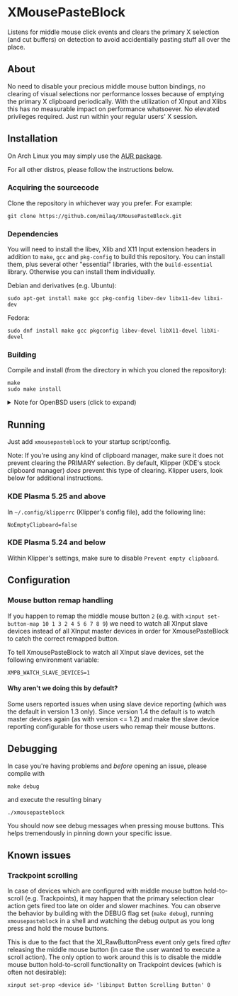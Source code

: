 # XMousePasteBlock

Listens for middle mouse click events and clears the primary X selection (and cut buffers) on detection to avoid accidentially pasting stuff all over the place.

## About

No need to disable your precious middle mouse button bindings, no clearing of visual selections nor performance losses because of emptying the primary X clipboard periodically.
With the utilization of XInput and Xlibs this has _no_ measurable impact on performance whatsoever.
No elevated privileges required. Just run within your regular users' X session.

## Installation

On Arch Linux you may simply use the [AUR package](https://aur.archlinux.org/packages/xmousepasteblock-git).

For all other distros, please follow the instructions below.

### Acquiring the sourcecode

Clone the repository in whichever way you prefer. For example:
```
git clone https://github.com/milaq/XMousePasteBlock.git
```

### Dependencies

You will need to install the libev, Xlib and X11 Input extension headers in addition to `make`, `gcc` and `pkg-config` to build this repository. You can install them, plus several other "essential" libraries, with the `build-essential` library. Otherwise you can install them individually.

Debian and derivatives (e.g. Ubuntu):
```
sudo apt-get install make gcc pkg-config libev-dev libx11-dev libxi-dev
```
Fedora:
```
sudo dnf install make gcc pkgconfig libev-devel libX11-devel libXi-devel
```

### Building

Compile and install (from the directory in which you cloned the repository):
```
make
sudo make install
```

<details>
<summary>Note for OpenBSD users (click to expand)</summary>
Before running <code>make</code>, please uncomment the respective comments
inside the <code>Makefile</code><br>
<br>
</details>

## Running

Just add `xmousepasteblock` to your startup script/config.

Note: If you're using any kind of clipboard manager, make sure it does not prevent clearing the PRIMARY selection. By default, Klipper (KDE's stock clipboard manager) *does* prevent this type of clearing. Klipper users, look below for additional instructions.

### KDE Plasma 5.25 and above

In `~/.config/klipperrc` (Klipper's config file), add the following line:
```
NoEmptyClipboard=false
```

### KDE Plasma 5.24 and below

Within Klipper's settings, make sure to disable `Prevent empty clipboard`.

## Configuration

### Mouse button remap handling

If you happen to remap the middle mouse button `2` (e.g. with `xinput set-button-map 10 1 3 2 4 5 6 7 8 9`) we need to watch all XInput slave devices instead of all XInput master devices in order for XmousePasteBlock to catch the correct remapped button.

To tell XmousePasteBlock to watch all XInput slave devices, set the following environment variable:
```
XMPB_WATCH_SLAVE_DEVICES=1
```

#### Why aren't we doing this by default?

Some users reported issues when using slave device reporting (which was the default in version 1.3 only).
Since version 1.4 the default is to watch master devices again (as with version <= 1.2) and make the slave device reporting configurable for those users who remap their mouse buttons.

## Debugging

In case you're having problems and _before_ opening an issue, please compile with
```
make debug
```
and execute the resulting binary
```
./xmousepasteblock
```

You should now see debug messages when pressing mouse buttons. This helps tremendously in pinning down your specific issue.

## Known issues

### Trackpoint scrolling

In case of devices which are configured with middle mouse button hold-to-scroll (e.g. Trackpoints), it may happen that the primary selection clear action gets fired too late on older and slower machines.
You can observe the behavior by building with the DEBUG flag set (`make debug`), running `xmousepasteblock` in a shell and watching the debug output as you long press and hold the mouse buttons.

This is due to the fact that the XI_RawButtonPress event only gets fired _after_ releasing the middle mouse button (in case the user wanted to execute a scroll action).
The only option to work around this is to disable the middle mouse button hold-to-scroll functionality on Trackpoint devices (which is often not desirable):
```
xinput set-prop <device id> 'libinput Button Scrolling Button' 0
```
